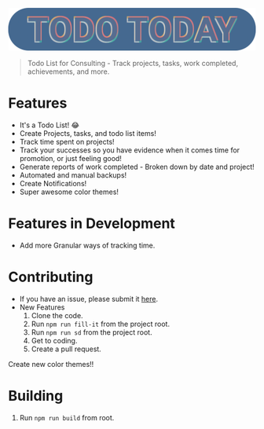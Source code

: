 ![alt text](./readme/logo.png "Logo")


> Todo List for Consulting - Track projects, tasks, work completed, achievements, and more.


# Features

- It's a Todo List! 😂
- Create Projects, tasks, and todo list items!
- Track time spent on projects!
- Track your successes so you have evidence when it comes time for promotion, or just feeling good!
- Generate reports of work completed - Broken down by date and project!
- Automated and manual backups!
- Create Notifications!
- Super awesome color themes!

# Features in Development

- Add more Granular ways of tracking time. 


# Contributing

- If you have an issue, please submit it [here](https://github.com/TravisBumgarner/todotoday/issues).
- New Features
  1. Clone the code.
  2. Run `npm run fill-it` from the project root.
  3. Run `npm run sd` from the project root.
  4. Get to coding.
  5. Create a pull request.

Create new color themes!!

# Building

1. Run `npm run build` from root.
